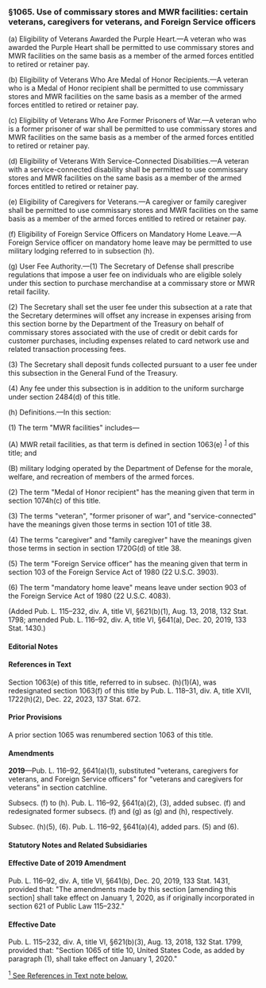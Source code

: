 ### §1065. Use of commissary stores and MWR facilities: certain veterans, caregivers for veterans, and Foreign Service officers ###

(a) Eligibility of Veterans Awarded the Purple Heart.—A veteran who was awarded the Purple Heart shall be permitted to use commissary stores and MWR facilities on the same basis as a member of the armed forces entitled to retired or retainer pay.

(b) Eligibility of Veterans Who Are Medal of Honor Recipients.—A veteran who is a Medal of Honor recipient shall be permitted to use commissary stores and MWR facilities on the same basis as a member of the armed forces entitled to retired or retainer pay.

(c) Eligibility of Veterans Who Are Former Prisoners of War.—A veteran who is a former prisoner of war shall be permitted to use commissary stores and MWR facilities on the same basis as a member of the armed forces entitled to retired or retainer pay.

(d) Eligibility of Veterans With Service-Connected Disabilities.—A veteran with a service-connected disability shall be permitted to use commissary stores and MWR facilities on the same basis as a member of the armed forces entitled to retired or retainer pay.

(e) Eligibility of Caregivers for Veterans.—A caregiver or family caregiver shall be permitted to use commissary stores and MWR facilities on the same basis as a member of the armed forces entitled to retired or retainer pay.

(f) Eligibility of Foreign Service Officers on Mandatory Home Leave.—A Foreign Service officer on mandatory home leave may be permitted to use military lodging referred to in subsection (h).

(g) User Fee Authority.—(1) The Secretary of Defense shall prescribe regulations that impose a user fee on individuals who are eligible solely under this section to purchase merchandise at a commissary store or MWR retail facility.

(2) The Secretary shall set the user fee under this subsection at a rate that the Secretary determines will offset any increase in expenses arising from this section borne by the Department of the Treasury on behalf of commissary stores associated with the use of credit or debit cards for customer purchases, including expenses related to card network use and related transaction processing fees.

(3) The Secretary shall deposit funds collected pursuant to a user fee under this subsection in the General Fund of the Treasury.

(4) Any fee under this subsection is in addition to the uniform surcharge under section 2484(d) of this title.

(h) Definitions.—In this section:

(1) The term "MWR facilities" includes—

(A) MWR retail facilities, as that term is defined in section 1063(e) <sup><a href="#1065_1_target" name="1065_1">1</a></sup> of this title; and

(B) military lodging operated by the Department of Defense for the morale, welfare, and recreation of members of the armed forces.

(2) The term "Medal of Honor recipient" has the meaning given that term in section 1074h(c) of this title.

(3) The terms "veteran", "former prisoner of war", and "service-connected" have the meanings given those terms in section 101 of title 38.

(4) The terms "caregiver" and "family caregiver" have the meanings given those terms in section in section 1720G(d) of title 38.

(5) The term "Foreign Service officer" has the meaning given that term in section 103 of the Foreign Service Act of 1980 (22 U.S.C. 3903).

(6) The term "mandatory home leave" means leave under section 903 of the Foreign Service Act of 1980 (22 U.S.C. 4083).

(Added Pub. L. 115–232, div. A, title VI, §621(b)(1), Aug. 13, 2018, 132 Stat. 1798; amended Pub. L. 116–92, div. A, title VI, §641(a), Dec. 20, 2019, 133 Stat. 1430.)

#### **Editorial Notes** ####

#### References in Text ####

Section 1063(e) of this title, referred to in subsec. (h)(1)(A), was redesignated section 1063(f) of this title by Pub. L. 118–31, div. A, title XVII, 1722(h)(2), Dec. 22, 2023, 137 Stat. 672.

#### Prior Provisions ####

A prior section 1065 was renumbered section 1063 of this title.

#### Amendments ####

**2019**—Pub. L. 116–92, §641(a)(1), substituted "veterans, caregivers for veterans, and Foreign Service officers" for "veterans and caregivers for veterans" in section catchline.

Subsecs. (f) to (h). Pub. L. 116–92, §641(a)(2), (3), added subsec. (f) and redesignated former subsecs. (f) and (g) as (g) and (h), respectively.

Subsec. (h)(5), (6). Pub. L. 116–92, §641(a)(4), added pars. (5) and (6).

#### **Statutory Notes and Related Subsidiaries** ####

#### Effective Date of 2019 Amendment ####

Pub. L. 116–92, div. A, title VI, §641(b), Dec. 20, 2019, 133 Stat. 1431, provided that: "The amendments made by this section [amending this section] shall take effect on January 1, 2020, as if originally incorporated in section 621 of Public Law 115–232."

#### Effective Date ####

Pub. L. 115–232, div. A, title VI, §621(b)(3), Aug. 13, 2018, 132 Stat. 1799, provided that: "Section 1065 of title 10, United States Code, as added by paragraph (1), shall take effect on January 1, 2020."

[<sup>1</sup> See References in Text note below.](#1065_1)